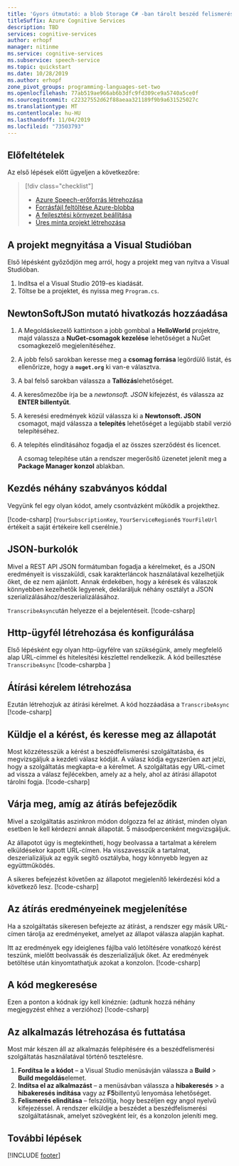 ```yaml
---
title: 'Gyors útmutató: a blob Storage C# -ban tárolt beszéd felismerése – beszédfelismerési szolgáltatás'
titleSuffix: Azure Cognitive Services
description: TBD
services: cognitive-services
author: erhopf
manager: nitinme
ms.service: cognitive-services
ms.subservice: speech-service
ms.topic: quickstart
ms.date: 10/28/2019
ms.author: erhopf
zone_pivot_groups: programming-languages-set-two
ms.openlocfilehash: 77ab519ae966ab6b3dfc9fd309ce9a5740a5ce0f
ms.sourcegitcommit: c22327552d62f88aeaa321189f9b9a631525027c
ms.translationtype: MT
ms.contentlocale: hu-HU
ms.lasthandoff: 11/04/2019
ms.locfileid: "73503793"
---
```

## <a name="prerequisites"></a>Előfeltételek

Az első lépések előtt ügyeljen a következőre:

> [!div class="checklist"]
> * [Azure Speech-erőforrás létrehozása](../../../../get-started.md)
> * [Forrásfájl feltöltése Azure-blobba](https://docs.microsoft.com/azure/storage/blobs/storage-quickstart-blobs-portal)
> * [A fejlesztési környezet beállítása](../../../../quickstarts/setup-platform.md?tabs=dotnet)
> * [Üres minta projekt létrehozása](../../../../quickstarts/create-project.md?tabs=dotnet)

## <a name="open-your-project-in-visual-studio"></a>A projekt megnyitása a Visual Studióban

Első lépésként győződjön meg arról, hogy a projekt meg van nyitva a Visual Studióban.

1. Indítsa el a Visual Studio 2019-es kiadását.
2. Töltse be a projektet, és nyissa meg `Program.cs`.

## <a name="add-a-reference-to-newtonsoftjson"></a>NewtonSoftJSon mutató hivatkozás hozzáadása

1. A Megoldáskezelő kattintson a jobb gombbal a **HelloWorld** projektre, majd válassza a **NuGet-csomagok kezelése** lehetőséget a NuGet csomagkezelő megjelenítéséhez.

1. A jobb felső sarokban keresse meg a **csomag forrása** legördülő listát, és ellenőrizze, hogy a **`nuget.org`** ki van-e választva.

1. A bal felső sarokban válassza a **Tallózás**lehetőséget.

1. A keresőmezőbe írja be a *newtonsoft. JSON* kifejezést, és válassza az **ENTER billentyűt**.

1. A keresési eredmények közül válassza ki a **Newtonsoft. JSON** csomagot, majd válassza a **telepítés** lehetőséget a legújabb stabil verzió telepítéséhez.

1. A telepítés elindításához fogadja el az összes szerződést és licencet.

   A csomag telepítése után a rendszer megerősítő üzenetet jelenít meg a **Package Manager konzol** ablakban.

## <a name="start-with-some-boilerplate-code"></a>Kezdés néhány szabványos kóddal

Vegyünk fel egy olyan kódot, amely csontvázként működik a projekthez.

[!code-csharp[](~/samples-cognitive-services-speech-sdk/quickstart/csharp/dotnet/from-blob/program.cs?range=6-43,138,277)]
(`YourSubscriptionKey`, `YourServiceRegion`és `YourFileUrl` értékeit a saját értékeire kell cserélnie.)
## <a name="json-wrappers"></a>JSON-burkolók

Mivel a REST API JSON formátumban fogadja a kérelmeket, és a JSON eredményeit is visszaküldi, csak karakterláncok használatával kezelhetjük őket, de ez nem ajánlott.
Annak érdekében, hogy a kérések és válaszok könnyebben kezelhetők legyenek, deklaráljuk néhány osztályt a JSON szerializálásához/deszerializálásához.

`TranscribeAsync`után helyezze el a bejelentéseit.
[!code-csharp[](~/samples-cognitive-services-speech-sdk/quickstart/csharp/dotnet/from-blob/program.cs?range=140-276)]

## <a name="create-and-configure-an-http-client"></a>Http-ügyfél létrehozása és konfigurálása
Első lépésként egy olyan http-ügyfélre van szükségünk, amely megfelelő alap URL-címmel és hitelesítési készlettel rendelkezik.
A kód beillesztése `TranscribeAsync` [!code-csharpba [](~/samples-cognitive-services-speech-sdk/quickstart/csharp/dotnet/from-blob/program.cs?range=46-50)]

## <a name="generate-a-transcription-request"></a>Átírási kérelem létrehozása
Ezután létrehozjuk az átírási kérelmet. A kód hozzáadása a `TranscribeAsync` [!code-csharp[](~/samples-cognitive-services-speech-sdk/quickstart/csharp/dotnet/from-blob/program.cs?range=52-57)]

## <a name="send-the-request-and-check-its-status"></a>Küldje el a kérést, és keresse meg az állapotát
Most közzétesszük a kérést a beszédfelismerési szolgáltatásba, és megvizsgáljuk a kezdeti válasz kódját. A válasz kódja egyszerűen azt jelzi, hogy a szolgáltatás megkapta-e a kérelmet. A szolgáltatás egy URL-címet ad vissza a válasz fejlécekben, amely az a hely, ahol az átírási állapotot tárolni fogja.
[!code-csharp[](~/samples-cognitive-services-speech-sdk/quickstart/csharp/dotnet/from-blob/program.cs?range=59-70)]

## <a name="wait-for-the-transcription-to-complete"></a>Várja meg, amíg az átírás befejeződik
Mivel a szolgáltatás aszinkron módon dolgozza fel az átírást, minden olyan esetben le kell kérdezni annak állapotát. 5 másodpercenként megvizsgáljuk.

Az állapotot úgy is megtekintheti, hogy beolvassa a tartalmat a kérelem elküldésekor kapott URL-címen. Ha visszavesszük a tartalmat, deszerializáljuk az egyik segítő osztályba, hogy könnyebb legyen az együttműködés.

A sikeres befejezést követően az állapotot megjelenítő lekérdezési kód a következő lesz.
[!code-csharp[](~/samples-cognitive-services-speech-sdk/quickstart/csharp/dotnet/from-blob/program.cs?range=72-106,121-137)]

## <a name="display-the-transcription-results"></a>Az átírás eredményeinek megjelenítése
Ha a szolgáltatás sikeresen befejezte az átírást, a rendszer egy másik URL-címen tárolja az eredményeket, amelyet az állapot válasza alapján kaphat.

Itt az eredmények egy ideiglenes fájlba való letöltésére vonatkozó kérést teszünk, mielőtt beolvassák és deszerializáljuk őket.
Az eredmények betöltése után kinyomtathatjuk azokat a konzolon.
[!code-csharp[](~/samples-cognitive-services-speech-sdk/quickstart/csharp/dotnet/from-blob/program.cs?range=107-120)]

## <a name="check-your-code"></a>A kód megkeresése
Ezen a ponton a kódnak így kell kinéznie: (adtunk hozzá néhány megjegyzést ehhez a verzióhoz) [!code-csharp[](~/samples-cognitive-services-speech-sdk/quickstart/csharp/dotnet/from-blob/program.cs?range=6-277)]

## <a name="build-and-run-your-app"></a>Az alkalmazás létrehozása és futtatása

Most már készen áll az alkalmazás felépítésére és a beszédfelismerési szolgáltatás használatával történő tesztelésre.

1. **Fordítsa le a kódot** – a Visual Studio menüsávján válassza a **Build** > **Build megoldás**elemet.
2. **Indítsa el az alkalmazást** – a menüsávban válassza a **hibakeresés** > a **hibakeresés indítása** vagy az **F5**billentyű lenyomása lehetőséget.
3. **Felismerés elindítása** – felszólítja, hogy beszéljen egy angol nyelvű kifejezéssel. A rendszer elküldje a beszédet a beszédfelismerési szolgáltatásnak, amelyet szövegként leír, és a konzolon jeleníti meg.

## <a name="next-steps"></a>További lépések

[!INCLUDE [footer](./footer.md)]
